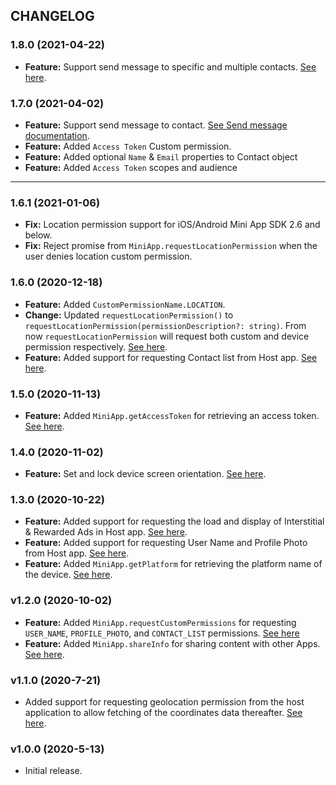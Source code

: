 ## CHANGELOG

### 1.8.0 (2021-04-22)

- **Feature:** Support send message to specific and multiple contacts. [See here](README.md#Send-message).

### 1.7.0 (2021-04-02)

- **Feature:** Support send message to contact. [See Send message documentation](README.md#Send-message).
- **Feature:** Added `Access Token` Custom permission.
- **Feature:** Added optional `Name` & `Email` properties to Contact object
- **Feature:** Added `Access Token` scopes and audience

---

### 1.6.1 (2021-01-06)

- **Fix:** Location permission support for iOS/Android Mini App SDK 2.6 and below.
- **Fix:** Reject promise from `MiniApp.requestLocationPermission` when the user denies location custom permission.

### 1.6.0 (2020-12-18)

- **Feature:** Added `CustomPermissionName.LOCATION`.
- **Change:** Updated `requestLocationPermission()` to `requestLocationPermission(permissionDescription?: string)`. From now `requestLocationPermission` will request both custom and device permission respectively. [See here](README.md#Request-Permissions).
- **Feature:** Added support for requesting Contact list from Host app. [See here](README.md#Requesting-User-details).

### 1.5.0 (2020-11-13)

- **Feature:** Added `MiniApp.getAccessToken` for retrieving an access token. [See here](README.md#Get-access-token).

### 1.4.0 (2020-11-02)

- **Feature:** Set and lock device screen orientation. [See here](README.md#Set-screen-orientation).

### 1.3.0 (2020-10-22)

- **Feature:** Added support for requesting the load and display of Interstitial & Rewarded Ads in Host app. [See here](README.md#4-Show-Ads).
- **Feature:** Added support for requesting User Name and Profile Photo from Host app. [See here](README.md#Requesting-User-details).
- **Feature:** Added `MiniApp.getPlatform` for retrieving the platform name of the device. [See here](README.md#check-androidios-device).

### v1.2.0 (2020-10-02)

- **Feature:** Added `MiniApp.requestCustomPermissions` for requesting `USER_NAME`, `PROFILE_PHOTO`, and `CONTACT_LIST` permissions. [See here](README.md#Request-Permissions)
- **Feature:** Added `MiniApp.shareInfo` for sharing content with other Apps. [See here](README.md#Share-Info).

### v1.1.0 (2020-7-21)

- Added support for requesting geolocation permission from the host application to allow fetching of the coordinates data thereafter. [See here](README.md#Request-Permissions).

### v1.0.0 (2020-5-13)

- Initial release.
